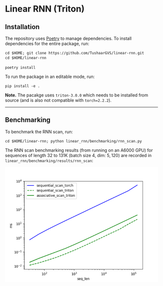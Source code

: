 # Linear RNN (Triton)

## Installation

The repository uses [Poetry](https://python-poetry.org/docs/) to manage dependencies. To install dependencies for the
entire package, run:

```shell
cd $HOME; git clone https://github.com/TushaarGVS/linear-rnn.git
cd $HOME/linear-rnn

poetry install
```

To run the package in an editable mode, run:

```shell
pip install -e .
```

__Note.__ The pacakge uses `triton-3.0.0` which needs to be installed from source (and is also not compatible with
`torch=2.2.2`).

---

## Benchmarking

To benchmark the RNN scan, run:

```shell
cd $HOME/linear-rnn; python linear_rnn/benchmarking/rnn_scan.py
```

The RNN scan benchmarking results (from running on an A6000 GPU) for sequences of length $32$ to $131$K (batch size $4$,
dim: $5,120$) are recorded in `linear_rnn/benchmarking/results/rnn_scan`:

![rnn_scan_benchmark.png](linear_rnn/benchmarking/results/rnn_scan/rnn_scan_performance.png)
